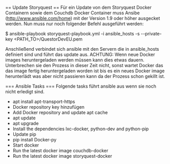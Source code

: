 == Update Storyquest == 
Für ein Update von dem Storyquest Docker Containern sowie dem Couchdb Docker Container muss
Ansibe (http://www.ansible.com/home) mit der Version 1.9 oder höher ausgecket werden.
Nun muss nur noch folgender Befehl ausgeführt werden:

$ ansible-playbook storyquest-playbook.yml -i ansible_hosts -s --private-key <PATH_TO>/QuestorDevEU.pem

Anschließend verbindet sich ansible mit den Servern die in ansible_hosts definiert sind
und führt das update aus.
ACHTUNG: Wenn neue Docker images heruntergeladen werden müssen kann dies etwas dauern. 
Unterbrechen sie den Prozess in dieser Zeit nicht, sonst wartet Docker das das image fertig heruntergeladen
worden ist bis es ein neues Docker image herunterlädt was aber nicht passieren kann da der Prozess schon gekillt ist.

=== Ansible Tasks ===
Folgende tasks führt ansible aus wenn sie noch nicht erledigt sind.

* apt install apt-transport-https
* Docker repository key hinzufügen
* Add Docker repository and update apt cache
* apt update
* apt upgrade
* Install the dependencies lxc-docker, python-dev and python-pip
* Update pip
* pip install Docker-py
* Start docker
* Run the latest docker image couchdb-docker
* Run the latest docker image storyquest-docker
